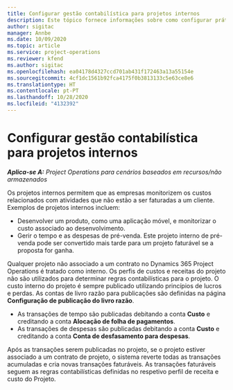 ```yaml
---
title: Configurar gestão contabilística para projetos internos
description: Este tópico fornece informações sobre como configurar práticas contabilísticas para projetos internos no Project Operations.
author: sigitac
manager: Annbe
ms.date: 10/09/2020
ms.topic: article
ms.service: project-operations
ms.reviewer: kfend
ms.author: sigitac
ms.openlocfilehash: ea04178d4327ccd701ab431f172463a13a55154e
ms.sourcegitcommit: 4cf1dc1561b92fca4175f0b3813133c5e63ce8e6
ms.translationtype: HT
ms.contentlocale: pt-PT
ms.lasthandoff: 10/28/2020
ms.locfileid: "4132392"
---
```

# <a name="configure-accounting-for-internal-projects"></a>Configurar gestão contabilística para projetos internos

_**Aplica-se A:** Project Operations para cenários baseados em recursos/não armazenados_

Os projetos internos permitem que as empresas monitorizem os custos relacionados com atividades que não estão a ser faturadas a um cliente. Exemplos de projetos internos incluem:

- Desenvolver um produto, como uma aplicação móvel, e monitorizar o custo associado ao desenvolvimento.
- Gerir o tempo e as despesas de pré-venda. Este projeto interno de pré-venda pode ser convertido mais tarde para um projeto faturável se a proposta for ganha.

Qualquer projeto não associado a um contrato no Dynamics 365 Project Operations é tratado como interno. Os perfis de custos e receitas do projeto não são utilizados para determinar regras contabilísticas para o projeto. O custo interno do projeto é sempre publicado utilizando princípios de lucros e perdas. As contas de livro razão para publicações são definidas na página **Configuração de publicação do livro razão**.

- As transações de tempo são publicadas debitando a conta **Custo** e creditando a conta **Alocação de folha de pagamentos**.
- As transações de despesas são publicadas debitando a conta **Custo** e creditando a conta **Conta de desfasamento para despesas**.

Após as transações serem publicadas no projeto, se o projeto estiver associado a um contrato de projeto, o sistema reverte todas as transações acumuladas e cria novas transações faturáveis. As transações faturáveis seguem as regras contabilísticas definidas no respetivo perfil de receita e custo do Projeto.


